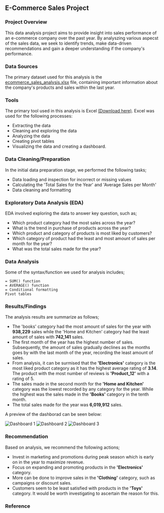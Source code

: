 ## E-Commerce Sales Project
### Project Overview
This data analysis project aims to provide insight into sales performance of an e-commerce company over the past year. By analyszing various aspecst of the sales data, we seek to identify trends, make data-driven recommendations and gain a deeper understanding if the company's performance.

### Data Sources
The primary dataset used for this analysis is the [ecommerce_sales_analysis.xlsx](https://github.com/user-attachments/files/17059308/ecommerce_sales_analysis.xlsx) file, containing important information about the company's products and sales within the last year. 

### Tools
The primary tool used in this analysis is Excel [(Download here)](https://microsoft-excel.en.softonic.com/download). Excel was used for the following processes:
- Extracting the data
- Cleaning and exploring the data
- Analyzing the data
- Creating pivot tables
- Visualizing the data and creating a dashboard.

### Data Cleaning/Preparation
In the initial data preparation stage, we performed the following tasks;
- Data loading and inspection for incorrect or missing values
- Calculating the 'Total Sales for the Year' and 'Average Sales per Month'
- Data cleaning and formatting

### Exploratory Data Analysis (EDA)
EDA involved exploring the data to answer key question, such as;
- Which product category had the most sales across the year?
- What is the trend in purchase of products across the year?
- Which product and category of products is most liked by customers?
- Which category of product had the least and most amount of sales per month for the year?
- What was the total sales made for the year?

### Data Analysis
Some of the syntax/function we used for analysis includes;
```excel
= SUM() function
= AVERAGE() function
= Conditional formatting
Pivot tables
```

### Results/Findings
The analysis results are summarize as follows;
- The 'books' category had the most amount of sales for the year with **938,229** sales while the 'Home and Kitchen' category had the least amount of sales with **742,141** sales.
- The first month of the year has the highest number of sales. Subsequently, the amount of sales gradually declines as the months goes by with the last month of the year, recording the least amount of sales.
- From analysis, it can be surmised that the **'Electronics'** category is the most liked product category as it has the highest average rating of **3.14**. The product with the most number of reviews is **'Product_12'** with a rating of 5.
- The sales made in the second month for the **'Home and Kitchen'** category was the lowest recorded by any category for the year. While the highest was the sales made in the **'Books'** category in the tenth month.
- The total sales made for the year was **6,019,912** sales.

A preview of the dashborad can be seen below:

![Dashboard 1](https://github.com/user-attachments/assets/4452ecc9-e618-44c0-95b2-43b20e0e7b68)      ![Dashboard 2](https://github.com/user-attachments/assets/251d09af-955f-4ae2-8e2b-1653f870ec6a)      ![Dashboard 3](https://github.com/user-attachments/assets/6883fe8e-7320-4c28-8128-f88375221f00)

### Recommendation
Based on analysis, we recommend the following actions; 
- Invest in marketing and promotions during peak season which is early on in the year to maximize revenue.
- Focus on expanding and promoting products in the **'Electronics'** category.
- More can be done to improve sales in the **'Clothing'** category, such as campaigns or discount sales.
- Customers seem to be least satisfied with products in the **'Toys'** category. It would be worth investigating to ascertain the reason for this.

### Reference






